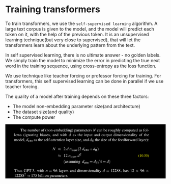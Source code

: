 # Training transformers

To train transformers, we use the `self-supervised learning` algorithm. A large text corpus is given to the model, and the model will predict each token on it, with the help of the previous token. It is an unsupervised learning technique(but very close to supervised), that will let the transformers learn about the underlying pattern from the text.

In self supervised learning, there is no ultimate answer - no golden labels. We simply train the model to minimize the error in predicting the true next word in the training sequence, using cross-entropy as the loss function.

We use technique like teacher forcing or professor forcing for training. For transformers, this self supervised learning can be done in parallel if we use teacher forcing.

The quality of a model after training depends on these three factors:
- The model non-embedding parameter size(and architecture)
- The dataset size(and quality)
- The compute power

![alt text](image-18.png)